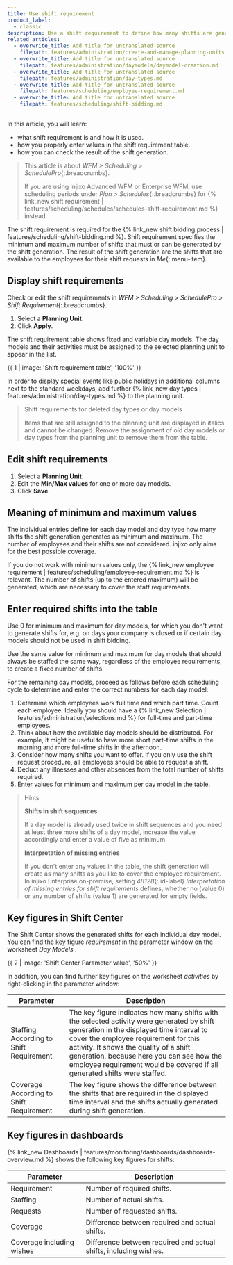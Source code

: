 ```yaml
---
title: Use shift requirement
product_label:
  - classic
description: Use a shift requirement to define how many shifts are generated for shift bidding.
related_articles:
  - overwrite_title: Add title for untranslated source
    filepath: features/administration/create-and-manage-planning-units.md
  - overwrite_title: Add title for untranslated source
    filepath: features/administration/daymodels/daymodel-creation.md
  - overwrite_title: Add title for untranslated source
    filepath: features/administration/day-types.md
  - overwrite_title: Add title for untranslated source
    filepath: features/scheduling/employee-requirement.md
  - overwrite_title: Add title for untranslated source
    filepath: features/scheduling/shift-bidding.md
---
```


In this article, you will learn:

- what shift requirement is and how it is used.
- how you properly enter values in the shift requirement table.
- how you can check the result of the shift generation.

> This article is about _WFM > Scheduling > SchedulePro_{:.breadcrumbs}.
>
> If you are using injixo Advanced WFM or Enterprise WFM, use scheduling periods under _Plan > Schedules_{:.breadcrumbs} for {% link_new shift requirement | features/scheduling/schedules/schedules-shift-requirement.md %} instead.

The shift requirement is required for the {% link_new shift bidding process | features/scheduling/shift-bidding.md %}. Shift requirement specifies the minimum and maximum number of shifts that must or can be generated by the shift generation. The result of the shift generation are the shifts that are available to the employees for their shift requests in _Me_{:.menu-item}.

## Display shift requirements

Check or edit the shift requirements in _WFM > Scheduling > SchedulePro > Shift Requirement_{:.breadcrumbs}.

1. Select a **Planning Unit**.
2. Click **Apply**.

The shift requirement table shows fixed and variable day models. The day models and their activities must be assigned to the selected planning unit to appear in the list.

{{ 1 | image: 'Shift requirement table', '100%' }}

In order to display special events like public holidays in additional columns next to the standard weekdays, add further {% link_new day types | features/administration/day-types.md %} to the planning unit.

> Shift requirements for deleted day types or day models
>
> Items that are still assigned to the planning unit are displayed in italics and cannot be changed. Remove the assignment of old day models or day types from the planning unit to remove them from the table.

## Edit shift requirements

1. Select a **Planning Unit**.
2. Edit the **Min/Max values** for one or more day models.
3. Click **Save**.

## Meaning of minimum and maximum values

The individual entries define for each day model and day type how many shifts the shift generation generates as minimum and maximum. The number of employees and their shifts are not considered. injixo only aims for the best possible coverage.

If you do not work with minimum values only, the {% link_new employee requirement | features/scheduling/employee-requirement.md %} is relevant. The number of shifts (up to the entered maximum) will be generated, which are necessary to cover the staff requirements.

## Enter required shifts into the table

Use 0 for minimum and maximum for day models, for which you don't want to generate shifts for, e.g. on days your company is closed or if certain day models should not be used in shift bidding.

Use the same value for minimum and maximum for day models that should always be staffed the same way, regardless of the employee requirements, to create a fixed number of shifts.

For the remaining day models, proceed as follows before each scheduling cycle to determine and enter the correct numbers for each day model:

1. Determine which employees work full time and which part time. Count each employee. Ideally you should have a {% link_new Selection | features/administration/selections.md %} for full-time and part-time employees.
2. Think about how the available day models should be distributed. For example, it might be useful to have more short part-time shifts in the morning and more full-time shifts in the afternoon.
3. Consider how many shifts you want to offer. If you only use the shift request procedure, all employees should be able to request a shift.
4. Deduct any illnesses and other absences from the total number of shifts required.
5. Enter values for minimum and maximum per day model in the table.

> Hints
>
> **Shifts in shift sequences**
>
> If a day model is already used twice in shift sequences and you need at least three more shifts of a day model, increase the value accordingly and enter a value of five as minimum.
>
> **Interpretation of missing entries**
>
> If you don't enter any values in the table, the shift generation will create as many shifts as you like to cover the employee requirement. In injixo Enterprise on-premise, setting _48128_{:.id-label} _Interpretation of missing entries for shift requirements_ defines, whether no (value 0) or any number of shifts (value 1) are generated for empty fields.

## Key figures in Shift Center

The Shift Center shows the generated shifts for each individual day model. You can find the key figure _requirement_ in the parameter window on the worksheet _Day Models_ .

<!-- no image but link in DE -->

{{ 2 | image: 'Shift Center Parameter value', '50%' }}

In addition, you can find further key figures on the worksheet _activities_ by right-clicking in the parameter window:

| Parameter                               | Description                                                                                                                                                                                                                                                                                                                                         |
| --------------------------------------- | --------------------------------------------------------------------------------------------------------------------------------------------------------------------------------------------------------------------------------------------------------------------------------------------------------------------------------------------------- |
| Staffing According to Shift Requirement | The key figure indicates how many shifts with the selected activity were generated by shift generation in the displayed time interval to cover the employee requirement for this activity. It shows the quality of a shift generation, because here you can see how the employee requirement would be covered if all generated shifts were staffed. |
| Coverage According to Shift Requirement | The key figure shows the difference between the shifts that are required in the displayed time interval and the shifts actually generated during shift generation.                                                                                                                                                                                  |

## Key figures in dashboards

{% link_new Dashboards | features/monitoring/dashboards/dashboards-overview.md %} shows the following key figures for shifts:

| Parameter                 | Description                                                      |
| ------------------------- | ---------------------------------------------------------------- |
| Requirement               | Number of required shifts.                                       |
| Staffing                  | Number of actual shifts.                                         |
| Requests                  | Number of requested shifts.                                      |
| Coverage                  | Difference between required and actual shifts.                   |
| Coverage including wishes | Difference between required and actual shifts, including wishes. |
